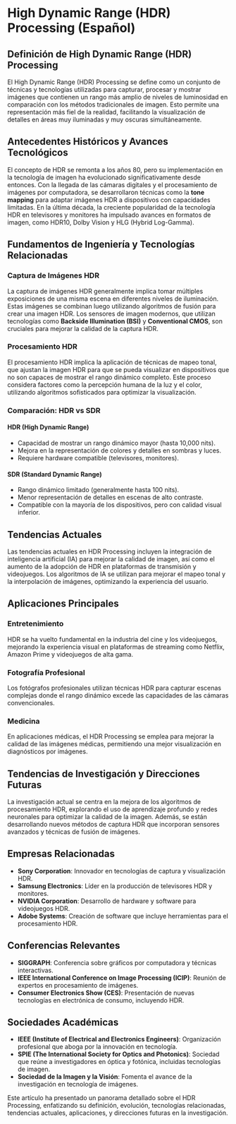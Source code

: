 # High Dynamic Range (HDR) Processing (Español)

## Definición de High Dynamic Range (HDR) Processing

El High Dynamic Range (HDR) Processing se define como un conjunto de técnicas y tecnologías utilizadas para capturar, procesar y mostrar imágenes que contienen un rango más amplio de niveles de luminosidad en comparación con los métodos tradicionales de imagen. Esto permite una representación más fiel de la realidad, facilitando la visualización de detalles en áreas muy iluminadas y muy oscuras simultáneamente. 

## Antecedentes Históricos y Avances Tecnológicos

El concepto de HDR se remonta a los años 80, pero su implementación en la tecnología de imagen ha evolucionado significativamente desde entonces. Con la llegada de las cámaras digitales y el procesamiento de imágenes por computadora, se desarrollaron técnicas como la **tone mapping** para adaptar imágenes HDR a dispositivos con capacidades limitadas. En la última década, la creciente popularidad de la tecnología HDR en televisores y monitores ha impulsado avances en formatos de imagen, como HDR10, Dolby Vision y HLG (Hybrid Log-Gamma).

## Fundamentos de Ingeniería y Tecnologías Relacionadas

### Captura de Imágenes HDR

La captura de imágenes HDR generalmente implica tomar múltiples exposiciones de una misma escena en diferentes niveles de iluminación. Estas imágenes se combinan luego utilizando algoritmos de fusión para crear una imagen HDR. Los sensores de imagen modernos, que utilizan tecnologías como **Backside Illumination (BSI)** y **Conventional CMOS**, son cruciales para mejorar la calidad de la captura HDR.

### Procesamiento HDR

El procesamiento HDR implica la aplicación de técnicas de mapeo tonal, que ajustan la imagen HDR para que se pueda visualizar en dispositivos que no son capaces de mostrar el rango dinámico completo. Este proceso considera factores como la percepción humana de la luz y el color, utilizando algoritmos sofisticados para optimizar la visualización.

### Comparación: HDR vs SDR

#### HDR (High Dynamic Range)
- Capacidad de mostrar un rango dinámico mayor (hasta 10,000 nits).
- Mejora en la representación de colores y detalles en sombras y luces.
- Requiere hardware compatible (televisores, monitores).

#### SDR (Standard Dynamic Range)
- Rango dinámico limitado (generalmente hasta 100 nits).
- Menor representación de detalles en escenas de alto contraste.
- Compatible con la mayoría de los dispositivos, pero con calidad visual inferior.

## Tendencias Actuales

Las tendencias actuales en HDR Processing incluyen la integración de inteligencia artificial (IA) para mejorar la calidad de imagen, así como el aumento de la adopción de HDR en plataformas de transmisión y videojuegos. Los algoritmos de IA se utilizan para mejorar el mapeo tonal y la interpolación de imágenes, optimizando la experiencia del usuario.

## Aplicaciones Principales

### Entretenimiento

HDR se ha vuelto fundamental en la industria del cine y los videojuegos, mejorando la experiencia visual en plataformas de streaming como Netflix, Amazon Prime y videojuegos de alta gama.

### Fotografía Profesional

Los fotógrafos profesionales utilizan técnicas HDR para capturar escenas complejas donde el rango dinámico excede las capacidades de las cámaras convencionales.

### Medicina

En aplicaciones médicas, el HDR Processing se emplea para mejorar la calidad de las imágenes médicas, permitiendo una mejor visualización en diagnósticos por imágenes.

## Tendencias de Investigación y Direcciones Futuras

La investigación actual se centra en la mejora de los algoritmos de procesamiento HDR, explorando el uso de aprendizaje profundo y redes neuronales para optimizar la calidad de la imagen. Además, se están desarrollando nuevos métodos de captura HDR que incorporan sensores avanzados y técnicas de fusión de imágenes.

## Empresas Relacionadas

- **Sony Corporation**: Innovador en tecnologías de captura y visualización HDR.
- **Samsung Electronics**: Líder en la producción de televisores HDR y monitores.
- **NVIDIA Corporation**: Desarrollo de hardware y software para videojuegos HDR.
- **Adobe Systems**: Creación de software que incluye herramientas para el procesamiento HDR.

## Conferencias Relevantes

- **SIGGRAPH**: Conferencia sobre gráficos por computadora y técnicas interactivas.
- **IEEE International Conference on Image Processing (ICIP)**: Reunión de expertos en procesamiento de imágenes.
- **Consumer Electronics Show (CES)**: Presentación de nuevas tecnologías en electrónica de consumo, incluyendo HDR.

## Sociedades Académicas

- **IEEE (Institute of Electrical and Electronics Engineers)**: Organización profesional que aboga por la innovación en tecnología.
- **SPIE (The International Society for Optics and Photonics)**: Sociedad que reúne a investigadores en óptica y fotónica, incluidas tecnologías de imagen.
- **Sociedad de la Imagen y la Visión**: Fomenta el avance de la investigación en tecnología de imágenes.

Este artículo ha presentado un panorama detallado sobre el HDR Processing, enfatizando su definición, evolución, tecnologías relacionadas, tendencias actuales, aplicaciones, y direcciones futuras en la investigación.